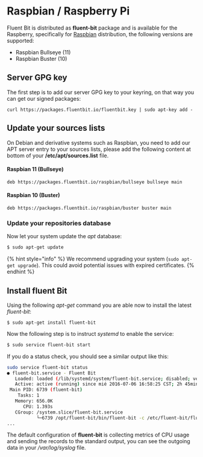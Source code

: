 # Raspbian / Raspberry Pi

Fluent Bit is distributed as **fluent-bit** package and is available for the Raspberry, specifically for [Raspbian](http://raspbian.org) distribution, the following versions are supported:

* Raspbian Bullseye \(11\)
* Raspbian Buster \(10\)

## Server GPG key

The first step is to add our server GPG key to your keyring, on that way you can get our signed packages:

```text
curl https://packages.fluentbit.io/fluentbit.key | sudo apt-key add -
```

## Update your sources lists

On Debian and derivative systems such as Raspbian, you need to add our APT server entry to your sources lists, please add the following content at bottom of your **/etc/apt/sources.list** file.

#### Raspbian 11 \(Bullseye\)

```text
deb https://packages.fluentbit.io/raspbian/bullseye bullseye main
```

#### Raspbian 10 \(Buster\)

```text
deb https://packages.fluentbit.io/raspbian/buster buster main
```

### Update your repositories database

Now let your system update the _apt_ database:

```bash
$ sudo apt-get update
```

{% hint style="info" %}
We recommend upgrading your system (```sudo apt-get upgrade```). This could avoid potential issues with expired certificates.
{% endhint %}


## Install fluent Bit

Using the following _apt-get_ command you are able now to install the latest _fluent-bit_:

```text
$ sudo apt-get install fluent-bit
```

Now the following step is to instruct _systemd_ to enable the service:

```bash
$ sudo service fluent-bit start
```

If you do a status check, you should see a similar output like this:

```bash
sudo service fluent-bit status
● fluent-bit.service - Fluent Bit
   Loaded: loaded (/lib/systemd/system/fluent-bit.service; disabled; vendor preset: enabled)
   Active: active (running) since mié 2016-07-06 16:58:25 CST; 2h 45min ago
 Main PID: 6739 (fluent-bit)
    Tasks: 1
   Memory: 656.0K
      CPU: 1.393s
   CGroup: /system.slice/fluent-bit.service
           └─6739 /opt/fluent-bit/bin/fluent-bit -c /etc/fluent-bit/fluent-bit.conf
...
```

The default configuration of **fluent-bit** is collecting metrics of CPU usage and sending the records to the standard output, you can see the outgoing data in your _/var/log/syslog_ file.

